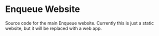 # Enqueue Website

Source code for the main Enqueue website.  Currently this is just a static
website, but it will be replaced with a web app.
